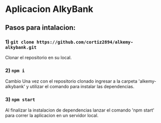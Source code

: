 # Aplicacion AlkyBank

## Pasos para intalacion:

### 1) `git clone https://github.com/cortiz2894/alkemy-alkybank.git`

Clonar el repositorio en su local.

### 2) `npm i`
Cambio
Una vez con el repositorio clonado ingresar a la carpeta 'alkemy-alkybank' y utilizar el comando para instalar las dependencias.

### 3) `npm start`

Al finalizar la instalacion de dependencias lanzar el comando 'npm start' para correr la aplicacion en un servidor local.